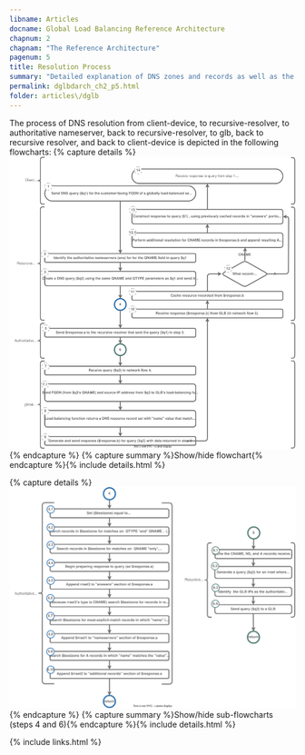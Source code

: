 ```yaml
---
libname: Articles
docname: Global Load Balancing Reference Architecture
chapnum: 2
chapnam: "The Reference Architecture"
pagenum: 5
title: Resolution Process
summary: "Detailed explanation of DNS zones and records as well as the recursive resolution process used in this architecture."
permalink: dglbdarch_ch2_p5.html
folder: articles\/dglb
---
```


The process of DNS resolution from client-device, to recursive-resolver, to authoritative nameserver, back to recursive-resolver, to glb, back to recursive resolver, and back to client-device is depicted in the following flowcharts:
{% capture details %}
![image](./dglb-resolution-flowchart.drawio.svg)
{% endcapture %}
{% capture summary %}Show/hide flowchart{% endcapture %}{% include details.html %}

{% capture details %}
![image](./dglb-resolution-flowchart4.drawio.svg)
{% endcapture %}
{% capture summary %}Show/hide sub-flowcharts (steps 4 and 6){% endcapture %}{% include details.html %}



{% include links.html %}